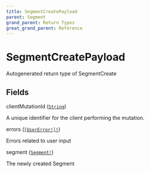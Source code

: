 ```yaml
---
title: SegmentCreatePayload
parent: Segment
grand_parent: Return Types
great_grand_parent: Reference
---
```


# SegmentCreatePayload

Autogenerated return type of SegmentCreate

## Fields

<div class="field-entry ">
  <span id="client_mutation_id" class="field-name anchored">clientMutationId (<code><a href="/docs/reference/scalar/string">String</a></code>)</span>

  <div class="description-wrapper">
   <p>A unique identifier for the client performing the mutation.</p>

  </div>
</div>

<div class="field-entry ">
  <span id="errors" class="field-name anchored">errors (<code><a href="/docs/reference/object/user_error">[UserError!]!</a></code>)</span>

  <div class="description-wrapper">
   <p>Errors related to user input</p>

  </div>
</div>

<div class="field-entry ">
  <span id="segment" class="field-name anchored">segment (<code><a href="/docs/reference/object/segment">Segment!</a></code>)</span>

  <div class="description-wrapper">
   <p>The newly created Segment</p>

  </div>
</div>

